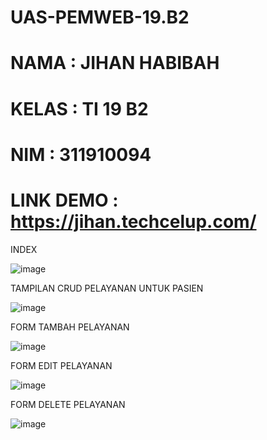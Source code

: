 # UAS-PEMWEB-19.B2

# NAMA : JIHAN HABIBAH

# KELAS : TI 19 B2

# NIM : 311910094

# LINK DEMO : https://jihan.techcelup.com/

INDEX

![image](https://user-images.githubusercontent.com/81526294/126367755-c3dd324d-72df-47de-a512-919216e59d47.png)

TAMPILAN CRUD PELAYANAN UNTUK PASIEN

![image](https://user-images.githubusercontent.com/81526294/126367354-047ee7e8-7513-4c73-914f-1f5d282e18cd.png)

FORM TAMBAH PELAYANAN

![image](https://user-images.githubusercontent.com/81526294/126367832-5a8388c0-fb9e-454d-bb76-14f1d3a69003.png)

FORM EDIT PELAYANAN

![image](https://user-images.githubusercontent.com/81526294/126368024-6e050c66-f498-4b5d-a254-89e924a4d4f7.png)

FORM DELETE PELAYANAN

![image](https://user-images.githubusercontent.com/81526294/126368100-ee03082a-0e25-4ac1-9daf-e2e4807dabfa.png)

